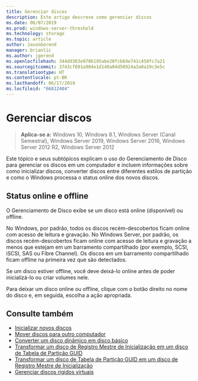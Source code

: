```yaml
---
title: Gerenciar discos
description: Este artigo descreve como gerenciar discos
ms.date: 06/07/2019
ms.prod: windows-server-threshold
ms.technology: storage
ms.topic: article
author: JasonGerend
manager: brianlic
ms.author: jgerend
ms.openlocfilehash: 344dd363e970b195abe20fcb69e741c450fc7a21
ms.sourcegitcommit: 3743cf691a984e1d140a04d50924a3a0a19c3e5c
ms.translationtype: HT
ms.contentlocale: pt-BR
ms.lasthandoff: 06/17/2019
ms.locfileid: "66812404"
---
```

# <a name="manage-disks"></a>Gerenciar discos

> **Aplica-se a:** Windows 10, Windows 8.1, Windows Server (Canal Semestral), Windows Server 2019, Windows Server 2016, Windows Server 2012 R2, Windows Server 2012

Este tópico e seus subtópicos explicam o uso do Gerenciamento de Disco para gerenciar os discos em um computador e incluem informações sobre como inicializar discos, converter discos entre diferentes estilos de partição e como o Windows processa o status online dos novos discos.

## <a name="online-and-offline-status"></a>Status online e offline

O Gerenciamento de Disco exibe se um disco está online (disponível) ou offline.

No Windows, por padrão, todos os discos recém-descobertos ficam online com acesso de leitura e gravação. No Windows Server, por padrão, os discos recém-descobertos ficam online com acesso de leitura e gravação a menos que estejam em um barramento compartilhado (por exemplo, SCSI, iSCSI, SAS ou Fibre Channel). Os discos em um barramento compartilhado ficam offline na primeira vez que são detectados.

Se um disco estiver offline, você deve deixá-lo online antes de poder inicializá-lo ou criar volumes nele.

Para deixar um disco online ou offline, clique com o botão direito no nome do disco e, em seguida, escolha a ação apropriada.

## <a name="see-also"></a>Consulte também

-   [Inicializar novos discos](initialize-new-disks.md)
-   [Mover discos para outro computador](move-disks-to-another-computer.md)
-   [Converter um disco dinâmico em disco básico](change-a-dynamic-disk-back-to-a-basic-disk.md)
-   [Transformar um disco de Registro Mestre de Inicialização em um disco de Tabela de Partição GUID](change-an-mbr-disk-into-a-gpt-disk.md)
-   [Transformar um disco de Tabela de Partição GUID em um disco de Registro Mestre de Inicialização](change-a-gpt-disk-into-an-mbr-disk.md)
-   [Gerenciar discos rígidos virtuais](manage-virtual-hard-disks.md)